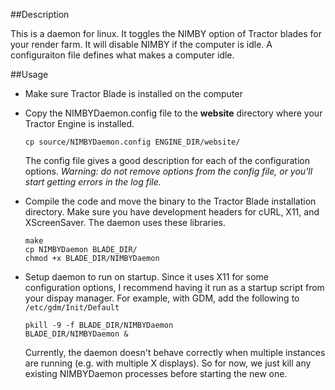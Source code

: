##Description

This is a daemon for linux. It toggles the NIMBY option of Tractor blades for your render farm. It will disable NIMBY if the computer is idle. A configuraiton file defines what makes a computer idle.

##Usage

- Make sure Tractor Blade is installed on the computer
- Copy the NIMBYDaemon.config file to the **website** directory where your Tractor Engine is installed.
    ```
    cp source/NIMBYDaemon.config ENGINE_DIR/website/
    ```
  The config file gives a good description for each of the configuration options. *Warning: do not remove options from the config file, or you'll start getting errors in the log file.*

- Compile the code and move the binary to the Tractor Blade installation directory. Make sure you have development headers for cURL, X11, and XScreenSaver. The daemon uses these libraries.
    ```
    make
    cp NIMBYDaemon BLADE_DIR/
    chmod +x BLADE_DIR/NIMBYDaemon
    ```
- Setup daemon to run on startup. Since it uses X11 for some configuration options, I recommend having it run as a startup script from your dispay manager. For example, with GDM, add the following to `/etc/gdm/Init/Default`

    ```
    pkill -9 -f BLADE_DIR/NIMBYDaemon
    BLADE_DIR/NIMBYDaemon &
    ```
    Currently, the daemon doesn't behave correctly when multiple instances are running (e.g. with multiple X displays). So for now, we just kill any existing NIMBYDaemon processes before starting the new one.
